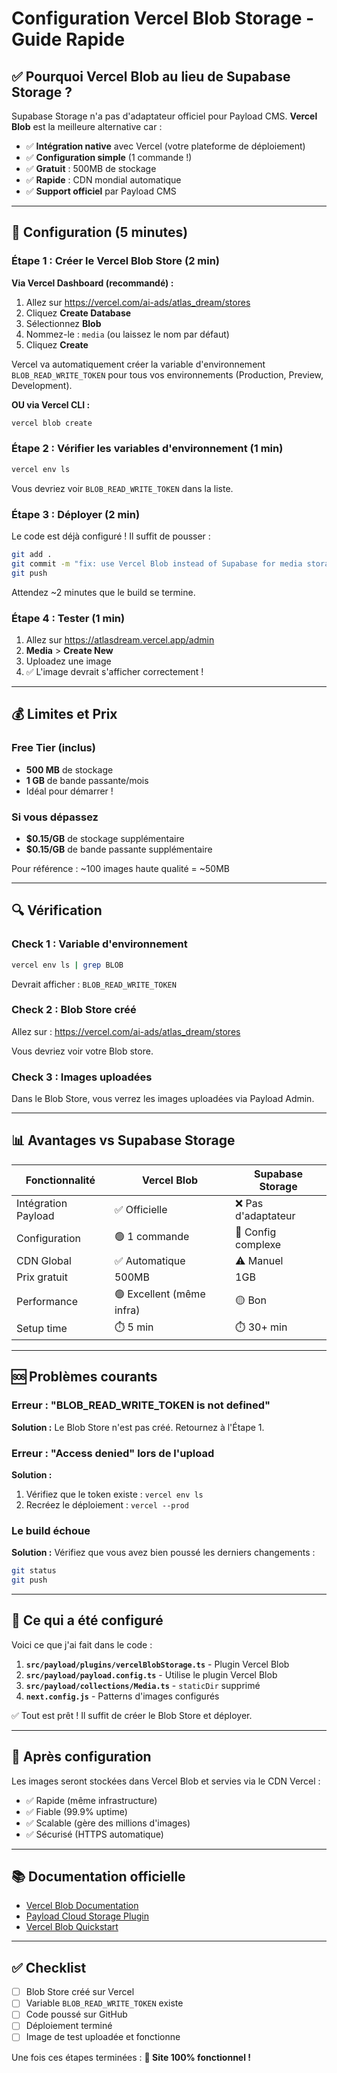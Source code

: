 # Configuration Vercel Blob Storage - Guide Rapide

## ✅ Pourquoi Vercel Blob au lieu de Supabase Storage ?

Supabase Storage n'a pas d'adaptateur officiel pour Payload CMS. **Vercel Blob** est la meilleure alternative car :
- ✅ **Intégration native** avec Vercel (votre plateforme de déploiement)
- ✅ **Configuration simple** (1 commande !)
- ✅ **Gratuit** : 500MB de stockage
- ✅ **Rapide** : CDN mondial automatique
- ✅ **Support officiel** par Payload CMS

---

## 🚀 Configuration (5 minutes)

### Étape 1 : Créer le Vercel Blob Store (2 min)

**Via Vercel Dashboard (recommandé) :**

1. Allez sur https://vercel.com/ai-ads/atlas_dream/stores
2. Cliquez **Create Database**
3. Sélectionnez **Blob**
4. Nommez-le : `media` (ou laissez le nom par défaut)
5. Cliquez **Create**

Vercel va automatiquement créer la variable d'environnement `BLOB_READ_WRITE_TOKEN` pour tous vos environnements (Production, Preview, Development).

**OU via Vercel CLI :**

```bash
vercel blob create
```

### Étape 2 : Vérifier les variables d'environnement (1 min)

```bash
vercel env ls
```

Vous devriez voir `BLOB_READ_WRITE_TOKEN` dans la liste.

### Étape 3 : Déployer (2 min)

Le code est déjà configuré ! Il suffit de pousser :

```bash
git add .
git commit -m "fix: use Vercel Blob instead of Supabase for media storage"
git push
```

Attendez ~2 minutes que le build se termine.

### Étape 4 : Tester (1 min)

1. Allez sur https://atlasdream.vercel.app/admin
2. **Media** > **Create New**
3. Uploadez une image
4. ✅ L'image devrait s'afficher correctement !

---

## 💰 Limites et Prix

### Free Tier (inclus)
- **500 MB** de stockage
- **1 GB** de bande passante/mois
- Idéal pour démarrer !

### Si vous dépassez
- **$0.15/GB** de stockage supplémentaire
- **$0.15/GB** de bande passante supplémentaire

Pour référence : ~100 images haute qualité = ~50MB

---

## 🔍 Vérification

### Check 1 : Variable d'environnement

```bash
vercel env ls | grep BLOB
```

Devrait afficher : `BLOB_READ_WRITE_TOKEN`

### Check 2 : Blob Store créé

Allez sur : https://vercel.com/ai-ads/atlas_dream/stores

Vous devriez voir votre Blob store.

### Check 3 : Images uploadées

Dans le Blob Store, vous verrez les images uploadées via Payload Admin.

---

## 📊 Avantages vs Supabase Storage

| Fonctionnalité | Vercel Blob | Supabase Storage |
|----------------|-------------|------------------|
| Intégration Payload | ✅ Officielle | ❌ Pas d'adaptateur |
| Configuration | 🟢 1 commande | 🔴 Config complexe |
| CDN Global | ✅ Automatique | ⚠️ Manuel |
| Prix gratuit | 500MB | 1GB |
| Performance | 🟢 Excellent (même infra) | 🟡 Bon |
| Setup time | ⏱️ 5 min | ⏱️ 30+ min |

---

## 🆘 Problèmes courants

### Erreur : "BLOB_READ_WRITE_TOKEN is not defined"

**Solution :** Le Blob Store n'est pas créé. Retournez à l'Étape 1.

### Erreur : "Access denied" lors de l'upload

**Solution :** 
1. Vérifiez que le token existe : `vercel env ls`
2. Recréez le déploiement : `vercel --prod`

### Le build échoue

**Solution :** Vérifiez que vous avez bien poussé les derniers changements :
```bash
git status
git push
```

---

## 📝 Ce qui a été configuré

Voici ce que j'ai fait dans le code :

1. **`src/payload/plugins/vercelBlobStorage.ts`** - Plugin Vercel Blob
2. **`src/payload/payload.config.ts`** - Utilise le plugin Vercel Blob
3. **`src/payload/collections/Media.ts`** - `staticDir` supprimé
4. **`next.config.js`** - Patterns d'images configurés

✅ Tout est prêt ! Il suffit de créer le Blob Store et déployer.

---

## 🎉 Après configuration

Les images seront stockées dans Vercel Blob et servies via le CDN Vercel :
- ✅ Rapide (même infrastructure)
- ✅ Fiable (99.9% uptime)
- ✅ Scalable (gère des millions d'images)
- ✅ Sécurisé (HTTPS automatique)

---

## 📚 Documentation officielle

- [Vercel Blob Documentation](https://vercel.com/docs/storage/vercel-blob)
- [Payload Cloud Storage Plugin](https://payloadcms.com/docs/plugins/cloud-storage)
- [Vercel Blob Quickstart](https://vercel.com/docs/storage/vercel-blob/quickstart)

---

## ✅ Checklist

- [ ] Blob Store créé sur Vercel
- [ ] Variable `BLOB_READ_WRITE_TOKEN` existe
- [ ] Code poussé sur GitHub
- [ ] Déploiement terminé
- [ ] Image de test uploadée et fonctionne

Une fois ces étapes terminées : **🎉 Site 100% fonctionnel !**

